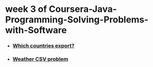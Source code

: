 <h1>week 3 of Coursera-Java-Programming-Solving-Problems-with-Software</h1>

<ul>
  <li><h3><a href ="#">Which countries export?</a></h3></li>
<li><h3><a href ="https://github.com/DmitriiDes/Coursera-Java-Programming-and-Software-Engineering-Fundamentals/tree/master/Coursera-Java-Programming-Solving-Problems-with-Software/week3/Weather%20CSV%20Problem">Weather CSV problem</a></h3></li>
</ul>
